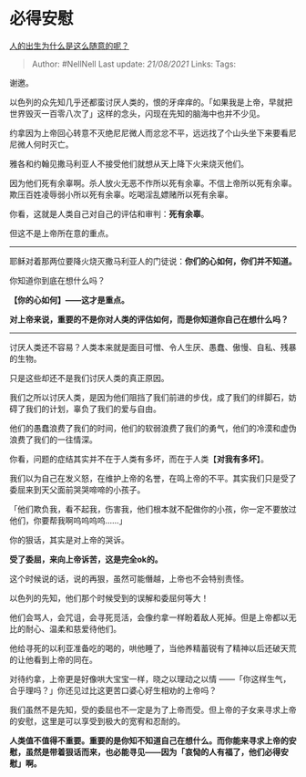 # 必得安慰
[人的出生为什么是这么随意的呢？](https://www.zhihu.com/question/354306790/answer/883800826)

> Author: #NellNell 
Last update: *21/08/2021* 
Links:
Tags:    


  

谢邀。

以色列的众先知几乎还都蛮讨厌人类的，恨的牙痒痒的。「如果我是上帝，早就把世界毁灭一百零八次了」这样的念头，闪现在先知的脑海中也并不少见。

约拿因为上帝回心转意不灭绝尼尼微人而忿忿不平，远远找了个山头坐下来要看尼尼微人何时灭亡。

雅各和约翰见撒马利亚人不接受他们就想从天上降下火来烧灭他们。

因为他们死有余辜啊。杀人放火无恶不作所以死有余辜。不信上帝所以死有余辜。欺压百姓凌辱弱小所以死有余辜。吃喝淫乱嫖赌所以死有余辜。

你看，这就是人类自己对自己的评估和审判：**死有余辜**。

但这不是上帝所在意的重点。

---

耶稣对着那两位要降火烧灭撒马利亚人的门徒说：**你们的心如何，你们并不知道。**  

你知道你到底在想什么吗？

**【你的心如何】——这才是重点。**

**对上帝来说，重要的不是你对人类的评估如何，而是你知道你自己在想什么吗？**

---

讨厌人类还不容易？人类本来就是面目可憎、令人生厌、愚蠢、傲慢、自私、残暴的生物。

只是这些却还不是我们讨厌人类的真正原因。

我们之所以讨厌人类，是因为他们阻挡了我们前进的步伐，成了我们的绊脚石，妨碍了我们的计划，辜负了我们的爱与自由。

他们的愚蠢浪费了我们的时间，他们的软弱浪费了我们的勇气，他们的冷漠和虚伪浪费了我们的一往情深。

你看，问题的症结其实并不在于人类有多坏，而在于人类【**对我有多坏**】。

我们以为自己在发义怒，在维护上帝的名誉，在鸣上帝的不平。其实我们只是受了委屈来到天父面前哭哭啼啼的小孩子。

「他们欺负我，看不起我，伤害我，他们根本就不配做你的小孩，你一定不要放过他们，你要帮我啊呜呜呜呜……」

你的狠话，其实是对上帝的哭诉。

**受了委屈，来向上帝诉苦，这是完全ok的。**

这个时候说的话，说的再狠，虽然可能僭越，上帝也不会特别责怪。

以色列的先知，他们那个时候受到的误解和委屈何等大！

他们会骂人，会咒诅，会寻死觅活，会像约拿一样盼着敌人死掉。但是上帝都以无比的耐心、温柔和慈爱待他们。

他给寻死的以利亚准备吃的喝的，哄他睡了，当他养精蓄锐有了精神以后还破天荒的让他看到上帝的同在。

对待约拿，上帝更是好像哄大宝宝一样，晓之以理动之以情 ——「你这样生气，合乎理吗？」你还见过比这更苦口婆心好生相劝的上帝吗？

我们虽然不是先知，受的委屈也不一定是为了上帝而受。但上帝的子女来寻求上帝的安慰，这里是可以享受到极大的宽宥和忍耐的。

**人类值不值得不重要。重要的是你知不知道自己在想什么。而你能来寻求上帝的安慰，虽然是带着狠话而来，也必能寻见——因为「哀恸的人有福了，他们必得安慰」啊。**